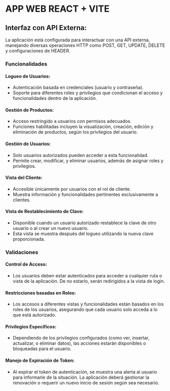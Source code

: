 # APP WEB REACT + VITE

## Interfaz con API Externa:
La aplicación está configurada para interactuar con una API externa, manejando diversas operaciones HTTP como POST, GET, UPDATE, DELETE y configuraciones de HEADER.

### Funcionalidades
#### Logueo de Usuarios:
- Autenticación basada en credenciales (usuario y contraseña).
- Soporte para diferentes roles y privilegios que condicionan el acceso y funcionalidades dentro de la aplicación.

#### Gestión de Productos:
- Acceso restringido a usuarios con permisos adecuados.
- Funciones habilitadas incluyen la visualización, creación, edición y eliminación de productos, según los privilegios del usuario.

#### Gestión de Usuarios:
- Solo usuarios autorizados pueden acceder a esta funcionalidad.
- Permite crear, modificar, y eliminar usuarios, además de asignar roles y privilegios.

#### Vista del Cliente:
- Accesible únicamente por usuarios con el rol de cliente.
- Muestra información y funcionalidades pertinentes exclusivamente a clientes.

#### Vista de Restablecimiento de Clave:
- Disponible cuando un usuario autorizado restablece la clave de otro usuario o al crear un nuevo usuario.
- Esta vista se muestra después del logueo utilizando la nueva clave proporcionada.

### Validaciones

#### Control de Acceso:
- Los usuarios deben estar autenticados para acceder a cualquier ruta o vista de la aplicación. De no estarlo, serán redirigidos a la vista de login.

#### Restricciones basadas en Roles:
- Los accesos a diferentes vistas y funcionalidades están basados en los roles de los usuarios, asegurando que cada usuario solo acceda a lo que está autorizado.

#### Privilegios Específicos:
- Dependiendo de los privilegios configurados (como ver, insertar, actualizar, o eliminar datos), las acciones estarán disponibles o bloqueadas para el usuario.

#### Manejo de Expiración de Token:
- Al expirar el token de autenticación, se muestra una alerta al usuario para informarle de la situación. La aplicación deberá gestionar la renovación o requerir un nuevo inicio de sesión según sea necesario.
